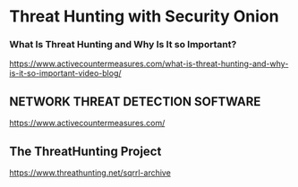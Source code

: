 # Threat Hunting with Security Onion
### What Is Threat Hunting and Why Is It so Important? 



https://www.activecountermeasures.com/what-is-threat-hunting-and-why-is-it-so-important-video-blog/

## NETWORK THREAT DETECTION SOFTWARE


https://www.activecountermeasures.com/

## The ThreatHunting Project


https://www.threathunting.net/sqrrl-archive
